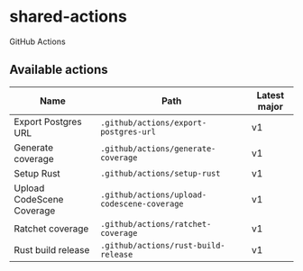 # shared-actions

GitHub Actions

## Available actions

| Name | Path | Latest major |
| ---- | ---- | ------------ |
| Export Postgres URL | `.github/actions/export-postgres-url` | v1 |
| Generate coverage | `.github/actions/generate-coverage` | v1 |
| Setup Rust | `.github/actions/setup-rust` | v1 |
| Upload CodeScene Coverage | `.github/actions/upload-codescene-coverage` | v1 |
| Ratchet coverage | `.github/actions/ratchet-coverage` | v1 |
| Rust build release | `.github/actions/rust-build-release` | v1 |
